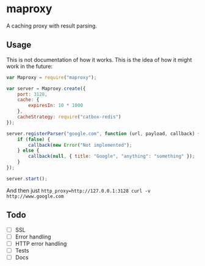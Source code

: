 # maproxy

A caching proxy with result parsing.

## Usage

This is not documentation of how it works. This is the idea of how it might work in the future:

```js
var Maproxy = require("maproxy");

var server = Maproxy.create({
	port: 3128,
	cache: {
		expiresIn: 10 * 1000
	},
	cacheStrategy: require("catbox-redis")
});

server.registerParser("google.com", function (url, payload, callback) {
	if (false) {
		callback(new Error("Not implemented");
	} else {
		callback(null, { title: "Google", "anything": "something" });
	}
});

server.start();
```

And then just `http_proxy=http://127.0.0.1:3128 curl -v http://www.google.com`

## Todo
* [ ] SSL
* [ ] Error handling
* [ ] HTTP error handling
* [ ] Tests
* [ ] Docs
